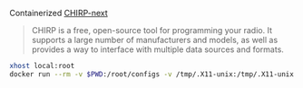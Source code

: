 Containerized [CHIRP-next](https://chirpmyradio.com/projects/chirp/wiki/Home)

> CHIRP is a free, open-source tool for programming your radio. It supports a large number of manufacturers and models, as well as provides a way to interface with multiple data sources and formats.

```bash
xhost local:root
docker run --rm -v $PWD:/root/configs -v /tmp/.X11-unix:/tmp/.X11-unix --group-add keep-groups --device=/dev/ttyUSB0 -e DISPLAY=$DISPLAY ghcr.io/mborgerson/containerized-chirp:main
```

